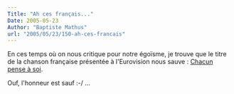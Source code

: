 ```yaml
---
Title: "Ah ces français..."
Date: 2005-05-23
Author: "Baptiste Mathus"
url: "2005/05/23/150-ah-ces-francais"
---
```




En ces temps où on nous critique pour notre égoïsme, je trouve que le
titre de la chanson française présentée à l'Eurovision nous sauve :
[Chacun pense à
soi](http://en.wikipedia.org/wiki/Eurovision_Song_Contest_2005).

Ouf, l'honneur est sauf :-/ ...

